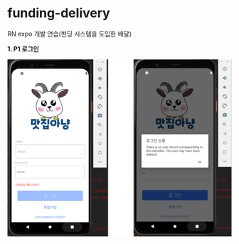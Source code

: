 # funding-delivery
RN expo 개발 연습(펀딩 시스템을 도입한 배달)




**1. P1 로그인**


![로그인](로그인.PNG)


<script>
useEffect(() => {
        setDisabled(!(email && password && !errorMessage));
      }, [email, password, errorMessage]);

const _handleEmailChange = email => {
    const changedEmail = removeWhitespace(email);
    setEmail(changedEmail);
    setErrorMessage(
        validateEmail(changedEmail) ? '' : '이메일을 확인하세요.'
    );
};
const _handlePasswordChange = password => {
    setPassword(removeWhitespace(password));
};
</script>
